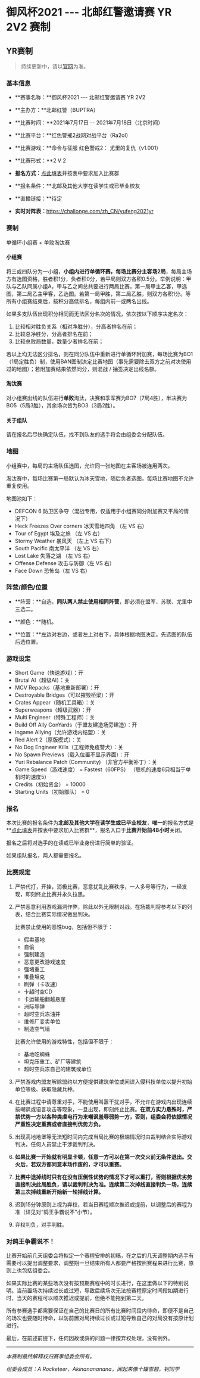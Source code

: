 御风杯2021 --- 北邮红警邀请赛 YR 2V2 赛制
=======================================

YR赛制
------

> 持续更新中，请以[官网](https://buptra.net/)为准。

### 基本信息

-   **赛事名称：**御风杯2021 --- 北邮红警邀请赛 YR 2V2

-   **主办方：**北邮红警（BUPTRA）

-   **比赛时间：**2021年7月17日 -- 2021年7月18日（北京时间）

-   **比赛平台：**红色警戒2战网对战平台（Ra2ol）

-   **比赛游戏：**命令与征服 红色警戒2： 尤里的复仇（v1.001）

-   **比赛形式：**2 V 2

-   **报名方式：**[点此填表](http://buptra-tournaments.mikecrm.com/zcnj8cq)并按表中要求加入比赛群

-   **报名条件：**北邮及其他大学在读学生或已毕业校友

-   **直播链接：**待定

-   **实时对阵表：**<https://challonge.com/zh_CN/yufeng2021yr>

### 赛制

单循环小组赛 + 单败淘汰赛

#### 小组赛

将三或四队分为一小组，**小组内进行单循环赛，每场比赛分主客场2局**，每局主场方有选图资格，胜者积1分，负者积0分，若平局则双方各积0.5分。举例说明：甲队与乙队同属小组A，甲与乙之间总共要进行两局比赛，第一局甲主乙客，甲选图，第二局乙主甲客，乙选图。若第一局甲胜，第二局乙胜，则双方各积1分。等所有小组赛结束后，按积分高低排名，每组内前一或两名出线。

如果多支队伍出现积分相同而无法区分名次的情况，依次按以下顺序决定名次：

1.  比较相对胜负关系（相对净胜分），分高者排名在前；
2.  比较总净胜分，分高者排名在前；
3.  比较总败局数量，数量少者排名在前；

若以上均无法区分排名，则在同分队伍中重新进行单循环附加赛，每场比赛为BO1（1局定胜负）制，使用BAN图制决定比赛地图（事先需要除去双方之前对决使用过的地图）；若附加赛结果依然同分，则混战
/ 抽签决定出线名额。

#### 淘汰赛

对小组赛出线的队伍进行**单败**淘汰，决赛和季军赛为BO7（7局4胜），半决赛为BO5（5局3胜），其余场次皆为BO3（3局2胜）。

#### 关于组队

请在报名后尽快确定队伍，找不到队友的选手将会由组委会分配队伍。

### 地图

小组赛中，每局的主场队伍选图，允许同一张地图在主客场被连用两次。

淘汰赛中，每场比赛第一局默认为冰天雪地，随后负者选图，每场比赛地图不允许重复使用。

地图池如下：

-   DEFCON 6 防卫区争夺（混战专用，仅适用于小组赛同分附加赛又平局的情况下）
-   Heck Freezes Over corners 冰天雪地四角 （左 VS 右）
-   Tour of Egypt 埃及之旅 （左 VS 右）
-   Stormy Weather 暴风天 （左上 VS 右下）
-   South Pacific 南太平洋 （左 VS 右）
-   Lost Lake 失落之湖 （左 VS 右）
-   Offense Defense 攻击与防御（左 VS 右）
-   Face Down 恐怖岛（左 VS 右）

### 阵营/颜色/位置

-   **阵营：**自选，**同队两人禁止使用相同阵营**，即必须在盟军、苏联、尤里中三选二。

-   **颜色：**随机。

-   **位置：**左边对右边，或者左上对右下，具体根据地图决定。先选图的队伍后选位置。

### 游戏设定

-   Short Game（快速游戏）：开
-   Brutal AI（超级AI）：关
-   MCV Repacks（基地重新部署）：开
-   Destroyable Bridges（可以摧毁桥梁）：开
-   Crates Appear（随机工具箱）：关
-   Superweapons（超级武器）：开
-   Multi Engineer（特殊工程师）：关
-   Build Off Ally ConYards（于盟友建造场旁建造）：开
-   Ingame Allying（允许游戏内结盟）：关
-   Red Alert 2（原版模式）：关
-   No Dog Engineer Kills（工程师免疫警犬）：关
-   No Spawn Previews（载入位置不显示界面）：开
-   Yuri Rebalance Patch (Community) （非官方平衡补丁）：关
-   Game Speed（游戏速度） = Fastest（60FPS）
    （联机的速度6只相当于单机时的速度5）
-   Credits（初始资金） = 10000
-   Starting Units（初始部队） = 0

### 报名

本次比赛的报名条件为**北邮及其他大学在读学生或已毕业校友**，**唯一**的报名方式是**[点此填表](http://buptra-tournaments.mikecrm.com/zcnj8cq)并按表中要求加入比赛群**，报名入口于**比赛开始前48小时**关闭。

报名之后将对选手的在读或已毕业身份进行简单的验证。

如果组队报名，两人都需要报名。

### 比赛规定

1.  严禁代打，开挂，消极比赛，恶意扰乱比赛秩序，一人多号等行为，一经发现，即刻终止比赛并永久拉黑。

2.  严禁恶意利用游戏漏洞作弊，除此以外无限制对战。在场裁判将参考以下的列表，结合比赛实际情况做出判决。

    比赛禁止使用的恶性bug，包括但不限于：
    - 假卖基地
    - 自偷
    - 强制建造
    - 恶意更改游戏速度
    - 强堵重工
    - 堆叠坦克
    - 刷弹（卡攻速）
    - 卡超时空CD
    - 卡运输船翻越悬崖
    - 洲际导弹
    - 超时空兵冻油井
    - 维修厂变卖单位
    - 制造空气墙

    比赛允许使用的游戏特性，包括但不限于：
    - 基地吃蜘蛛
    - 坦克压重工、矿厂等建筑
    - 超时空兵冻自己的建筑或单位

3.  严禁游戏内盟友解除盟约以方便提供建筑单位或间谍入侵科技单位以提升初始单位等级、获取隐藏兵种。

4.  在比赛过程中请尊重对手，不能使用叫嚣干扰对手，不允许在游戏内出现连续按嘲讽或语言攻击等现象，一旦出现，即刻终止比赛。**在双方实力悬殊时，严禁优势一方以各种类虐电行为来嘲讽羞辱弱势一方，否则，组委会将依据情况严重性决定重赛或者直接判优势方负。**

5.  出现高地地堡等无法短时间内完成当局比赛的极端情况时由裁判结合实际游戏判决，任何人员禁止干涉裁判判决。

6.  **如果比赛一开始就有明显卡顿，任意一方可以在第一次交火前无条件退出。交火后，若双方都同意本场作废的，才可以重赛。**

7.  **比赛中途掉线时只有在没有压倒性优势的情况下才可以重打，否则根据优劣势直接判决此局胜负，请以裁判判决为准。连续第二次掉线直接判负一场，连续第三次掉线重新开始新一轮掉线计算。**

8.  迟到15分钟原则上视为弃权，若当日赛程顺次推迟或提前，以调整后的赛程为准（详见对“鸽王争霸说不”小节）。

9.  弃权判负，对手判胜。

### 对鸽王争霸说不！

比赛开始前几天组委会将拟定一个赛程安排的初稿，在之后的几天调整期内选手有需要可以提出调整要求，调整期一旦结束所有人都要严格按照赛程来进行比赛，原则上也包括组委会。

如果实际比赛的某些场次没有按预期赛程中的时长进行，在这里做以下的特别说明。当前置场次持续过长或过短，导致后续场次无法按赛程原定时间段如期进行时，当天的赛程可以顺次推迟或提前，但绝不能拖到第二天。

所有参赛选手都需要保证在自己的比赛日的所有比赛时间段内待命，即便不是自己的场次也要随时待命，以防前置对局持续过长或过短导致自己的对局没有按原计划进行。

最后，在前述前提下，任何因故或鸽的问题一律按弃权处理，没有例外。

------------------------------------------------------------------------

*本赛制最终解释权归赛事组委会所有。*

*组委会成员：A Rocketeer，Akinanananana，闻起来像十罐雪碧，钊同学*
